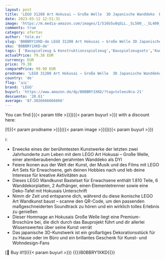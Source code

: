 ```yaml
---
layout: post
title: 'LEGO 31208 Art Hokusai – Große Welle  3D Japanische Wanddeko  Bastelset  gerahmte Ozean-Leinwand  Hobbys für Erwachsene  DYI  Geschenk für Sie & Ihn'
date: 2023-03-12 12:51:31
image: 'https://m.media-amazon.com/images/I/516b5u0qSLL._SL500_._SL400_.jpg'
comments: true
category: ofertas
author: 'tole.es'
slug: 'B0BBRY1XKD-de LEGO 31208 Art Hokusai – Große Welle 3D Japanische...'
sku: 'B0BBRY1XKD-de'
tags: [ 'Bauspielzeug & Konstruktionsspielzeug','Bauspielzeugsets','Kunst und Handwerk','Mosaiksets für Kinder','Spielzeug','lego','🇩🇪', ]
actualPrice: 79.38 EUR
currency: EUR
price: 79.38
comparePrice: 99.99 EUR
prodname: 'LEGO 31208 Art Hokusai – Große Welle  3D Japanische Wanddeko  Bastelset  gerahmte Ozean-Leinwand  Hobbys für Erwachsene  DYI  Geschenk für Sie & Ihn'
country: 'de'
flag: '🇩🇪'
brand: 'LEGO'
buyurl: 'https://www.amazon.de/dp/B0BBRY1XKD/?tag=tolees0ca-21'
descuento: '20.61'
average: '87.3026666666666'
---
```


You can find [{{< param title >}}]({{< param buyurl >}}) with a discount here:

[![{{< param prodname >}}]({{< param image >}})]({{< param buyurl >}})

ℹ️:

- Erwecke eines der berühmtesten Kunstwerke der letzten zwei Jahrhunderte zum Leben mit dem LEGO Art Hokusai – Große Welle, einer atemberaubenden gerahmten Wanddeko als DYI
- Feiere Ikonen aus der Welt der Kunst, der Musik und des Films mit LEGO Art Sets für Erwachsene, geh deinen Hobbies nach und leb deine Interesse für kreative Aktivitäten aus
- Dieses LEGO Wandkunst Bastelset für Erwachsene enthält 1.810 Teile, 6 Wanddekorplatten, 2 Aufhänger, einen Elementetrenner sowie eine Deko-Tafel mit Hokusais Unterschrift
- Nimm dir Zeit und entspanne dich, während du diese ikonische LEGO Art Wandkunst baust – scanne den QR-Code, um den passenden maßgeschneiderten Soundtrack zu hören und ein wirklich tolles Erlebnis zu genießen
- Dieser Hommage an Hokusais Große Welle liegt eine Premium-Broschüre bei, die dich durch das Bauprojekt führt und dir allerlei Wissenswertes über seine Kunst verrät
- Das japanische 3D-Kunstwerk ist ein großartiges Dekorationsstück für zu Hause oder im Büro und ein brillantes Geschenk für Kunst- und Wohndesign-Fans

[🛒 Buy it!!]({{< param buyurl >}})
{{<world>}}B0BBRY1XKD{{</world>}}
